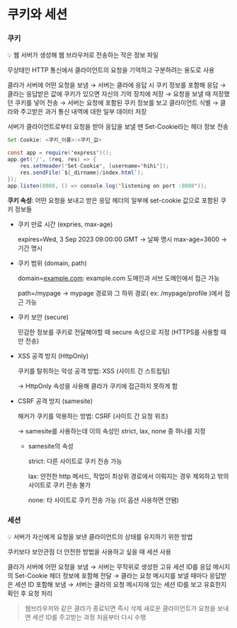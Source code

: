 # 쿠키와 세션

### 쿠키

<aside>
💡 웹 서버가 생성해 웹 브라우저로 전송하는 작은 정보 파일

</aside>

무상태인 HTTP 통신에서 클라이언트의 요청을 기억하고 구분하려는 용도로 사용

클라가 서버에 어떤 요청을 보냄 → 서버는 클라에 응답 시 쿠키 정보를 포함해 응답 → 클라는 응답받은 값에 쿠키가 있으면 자신의 기억 장치에 저장 → 요청을 보낼 때 저장했던 쿠키를 넣어 전송 → 서버는 요청에 포함된 쿠키 정보를 보고 클라이언트 식별 → 클라와 주고받은 과거 통신 내역에 대한 일부 데이터 저장

서버가 클라이언트로부터 요청을 받아 응답을 보낼 땐 Set-Cookie라는 헤더 정보 전송

```java
Set-Cookie: <쿠키_이름>:<쿠키_값>
```

```java
const app = require('express')();
app.get('/', (req, res) => {
	res.setHeader('Set-Cookie', [username='hihi']);
	res.sendFile(`${_dirname}/index.html`);
});
app.listen(8080, () => console.log('listening on port :8080'));
```

**쿠키 속성**: 어떤 요청을 보내고 받은 응답 헤더의 일부에 set-cookie 값으로 포함된 쿠키 정보들

- 쿠키 만료 시간 (expries, max-age)
    
    expires=Wed, 3 Sep 2023 09:00:00 GMT → 날짜 명시
    max-age=3600 → 기간 명시
    
- 쿠키 범위 (domain, path)
    
    domain=[example.com](http://example.com): example.com 도메인과 서브 도메인에서 접근 가능
    
    path=/mypage → mypage 경로와 그 하위 경로( ex: /mypage/profile )에서 접근 가능
    
- 쿠키 보안 (secure)
    
    민감한 정보를 쿠키로 전달해야할 때 secure 속성으로 지정 (HTTPS를 사용할 때만 전송)
    
- XSS 공격 방지 (HttpOnly)
    
    쿠키를 탈취하는 악성 공격 방법: XSS (사이트 간 스트립팅)
    
    → HttpOnly 속성을 사용해 클라가 쿠키에 접근하지 못하게 함
    
- CSRF 공격 방지 (samesite)
    
    해커가 쿠키를 악용하는 방법: CSRF (사이트 간 요청 위조)
    
    → samesite를 사용하는데 이의 속성인 strict, lax, none 중 하나를 지정
    
    - samesite의 속성
        
        strict: 다른 사이트로 쿠키 전송 가능
        
        lax: 안전한 http 메서드, 작업이 최상위 경로에서 이뤄지는 경우 제외하고 밖의 사이트로 쿠키 전송 불가
        
        none: 타 사이트로 쿠키 전송 가능 (이 옵션 사용하면 안됌)
        

### 세션

<aside>
💡 서버가 자신에게 요청을 보낸 클라이언트의 상태를 유지하기 위한 방법

</aside>

쿠키보다 보안관점 더 안전한 방법을 사용하고 싶을 때 세션 사용

클라가 서버에 어떤 요청을 보냄 → 서버는 무작위로 생성한 고유 세션 ID를 응답 메시지의 Set-Cookie 헤더 정보에 포함해 전달 → 클라는 요청 메시지를 보낼 때마다 응답받은 세션 ID 포함해 보냄 → 서버는 클라의 요청 메시지에 있는 세션 ID를 보고 유효한지 확인 후 요청 처리

> 웹브라우저와 같은 클라가 종료되면 즉시 삭제
새로운 클라이언트가 요청을 보내면 세션 ID를 주고받는 과정 처음부터 다시 수행
>
